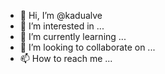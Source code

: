 - 👋 Hi, I’m @kadualve
- 👀 I’m interested in ...
- 🌱 I’m currently learning ...
- 💞️ I’m looking to collaborate on ...
- 📫 How to reach me ...

<!---
kadualve/kadualve is a ✨ special ✨ repository because its `README.md` (this file) appears on your GitHub profile.
You can click the Preview link to take a look at your changes.
--->
